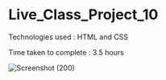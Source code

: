 # Live_Class_Project_10
Technologies used : HTML and CSS

Time taken to complete : 3.5 hours

![Screenshot (200)](https://user-images.githubusercontent.com/82273693/189125314-dcd4ba1f-1819-4993-9551-23a9d3125295.png)

